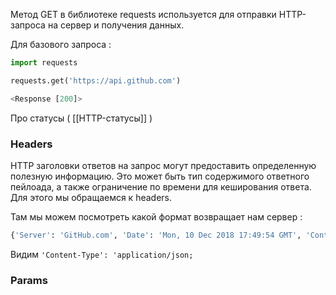 Метод GET в библиотеке requests используется для отправки HTTP-запроса на сервер и получения данных.

Для базового запроса : 

```python
import requests

requests.get('https://api.github.com')

<Response [200]>

```

Про статусы ( [[HTTP-статусы]] )

<h3>Headers</h3>
 HTTP заголовки ответов на запрос могут предоставить определенную полезную информацию. Это может быть тип содержимого ответного пейлоада, а также ограничение по времени для кеширования ответа. Для этого мы обращаемся к headers. 

Там мы можем посмотреть какой формат возвращает нам сервер : 

```python
{'Server': 'GitHub.com', 'Date': 'Mon, 10 Dec 2018 17:49:54 GMT', 'Content-Type': 'application/json; charset=utf-8', 'Transfer-Encoding': 'chunked', 'Status': '200 OK', 'X-RateLimit-Limit': '60', 'X-RateLimit-Remaining': '59', 'X-RateLimit-Reset': '1544467794', 'Cache-Control': 'public, max-age=60, s-maxage=60', 'Vary': 'Accept', 'ETag': 'W/"7dc470913f1fe9bb6c7355b50a0737bc"', 'X-GitHub-Media-Type': 'github.v3; format=json', 'Access-Control-Expose-Headers': 'ETag, Link, Location, Retry-After, X-GitHub-OTP, X-RateLimit-Limit, X-RateLimit-Remaining, X-RateLimit-Reset, X-OAuth-Scopes, X-Accepted-OAuth-Scopes, X-Poll-Interval, X-GitHub-Media-Type', 'Access-Control-Allow-Origin': '*', 'Strict-Transport-Security': 'max-age=31536000; includeSubdomains; preload', 'X-Frame-Options': 'deny', 'X-Content-Type-Options': 'nosniff', 'X-XSS-Protection': '1; mode=block', 'Referrer-Policy': 'origin-when-cross-origin, strict-origin-when-cross-origin', 'Content-Security-Policy': "default-src 'none'", 'Content-Encoding': 'gzip', 'X-GitHub-Request-Id': 'E439:4581:CF2351:1CA3E06:5C0EA741'}|
```

Видим `'Content-Type': 'application/json;`



<h3>Params</h3>

